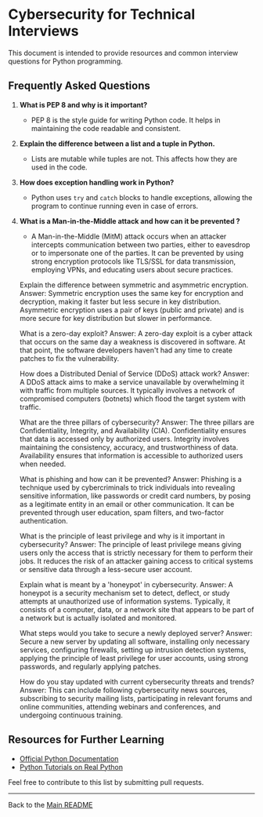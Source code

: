 # Cybersecurity for Technical Interviews

This document is intended to provide resources and common interview questions for Python programming.

## Frequently Asked Questions

1. **What is PEP 8 and why is it important?**
   - PEP 8 is the style guide for writing Python code. It helps in maintaining the code readable and consistent.

2. **Explain the difference between a list and a tuple in Python.**
   - Lists are mutable while tuples are not. This affects how they are used in the code.

3. **How does exception handling work in Python?**
   - Python uses `try` and `catch` blocks to handle exceptions, allowing the program to continue running even in case of errors.

1. **What is a Man-in-the-Middle attack and how can it be prevented ?**
   - A Man-in-the-Middle (MitM) attack occurs when an attacker intercepts communication between two parties, either to eavesdrop or to impersonate one of the parties. It can be prevented by using strong encryption protocols like TLS/SSL for data transmission, employing VPNs, and educating users about secure practices.

    Explain the difference between symmetric and asymmetric encryption.
        Answer: Symmetric encryption uses the same key for encryption and decryption, making it faster but less secure in key distribution. Asymmetric encryption uses a pair of keys (public and private) and is more secure for key distribution but slower in performance.

    What is a zero-day exploit?
        Answer: A zero-day exploit is a cyber attack that occurs on the same day a weakness is discovered in software. At that point, the software developers haven't had any time to create patches to fix the vulnerability.

    How does a Distributed Denial of Service (DDoS) attack work?
        Answer: A DDoS attack aims to make a service unavailable by overwhelming it with traffic from multiple sources. It typically involves a network of compromised computers (botnets) which flood the target system with traffic.

    What are the three pillars of cybersecurity?
        Answer: The three pillars are Confidentiality, Integrity, and Availability (CIA). Confidentiality ensures that data is accessed only by authorized users. Integrity involves maintaining the consistency, accuracy, and trustworthiness of data. Availability ensures that information is accessible to authorized users when needed.

    What is phishing and how can it be prevented?
        Answer: Phishing is a technique used by cybercriminals to trick individuals into revealing sensitive information, like passwords or credit card numbers, by posing as a legitimate entity in an email or other communication. It can be prevented through user education, spam filters, and two-factor authentication.

    What is the principle of least privilege and why is it important in cybersecurity?
        Answer: The principle of least privilege means giving users only the access that is strictly necessary for them to perform their jobs. It reduces the risk of an attacker gaining access to critical systems or sensitive data through a less-secure user account.

    Explain what is meant by a 'honeypot' in cybersecurity.
        Answer: A honeypot is a security mechanism set to detect, deflect, or study attempts at unauthorized use of information systems. Typically, it consists of a computer, data, or a network site that appears to be part of a network but is actually isolated and monitored.

    What steps would you take to secure a newly deployed server?
        Answer: Secure a new server by updating all software, installing only necessary services, configuring firewalls, setting up intrusion detection systems, applying the principle of least privilege for user accounts, using strong passwords, and regularly applying patches.

    How do you stay updated with current cybersecurity threats and trends?
        Answer: This can include following cybersecurity news sources, subscribing to security mailing lists, participating in relevant forums and online communities, attending webinars and conferences, and undergoing continuous training.

## Resources for Further Learning

- [Official Python Documentation](https://www.python.org/doc/)
- [Python Tutorials on Real Python](https://realpython.com/)

Feel free to contribute to this list by submitting pull requests.

---

Back to the [Main README](README.md)
